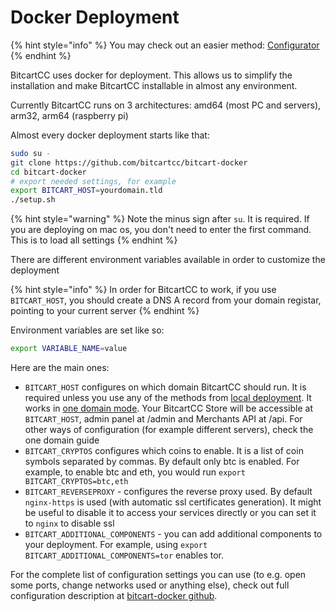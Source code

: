 # Docker Deployment

{% hint style="info" %}
You may check out an easier method: [Configurator](configurator.md)
{% endhint %}

BitcartCC uses docker for deployment. This allows us to simplify the installation and make BitcartCC installable in almost any environment.

Currently BitcartCC runs on 3 architectures: amd64 (most PC and servers), arm32, arm64 (raspberry pi)

Almost every docker deployment starts like that:

```bash
sudo su -
git clone https://github.com/bitcartcc/bitcart-docker
cd bitcart-docker
# export needed settings, for example
export BITCART_HOST=yourdomain.tld
./setup.sh
```

{% hint style="warning" %}
Note the minus sign after `su`. It is required. If you are deploying on mac os, you don't need to enter the first command. This is to load all settings
{% endhint %}

There are different environment variables available in order to customize the deployment

{% hint style="info" %}
In order for BitcartCC to work, if you use `BITCART_HOST`, you should create a DNS A record from your domain registar, pointing to your current server
{% endhint %}

Environment variables are set like so:

```bash
export VARIABLE_NAME=value
```

Here are the main ones:

* `BITCART_HOST` configures on which domain BitcartCC should run. It is required unless you use any of the methods from [local deployment](local.md). It works in [one domain mode](../guides/one-domain-mode.md). Your BitcartCC Store will be accessible at `BITCART_HOST`, admin panel at /admin and Merchants API at /api. For other ways of configuration (for example different servers), check the one domain guide
* `BITCART_CRYPTOS` configures which coins to enable. It is a list of coin symbols separated by commas. By default only btc is enabled. For example, to enable btc and eth, you would run `export BITCART_CRYPTOS=btc,eth`
* `BITCART_REVERSEPROXY` - configures the reverse proxy used. By default `nginx-https` is used (with automatic ssl certificates generation). It might be useful to disable it to access your services directly or you can set it to `nginx` to disable ssl
* `BITCART_ADDITIONAL_COMPONENTS` - you can add additional components to your deployment. For example, using `export BITCART_ADDITIONAL_COMPONENTS=tor` enables tor.

For the complete list of configuration settings you can use (to e.g. open some ports, change networks used or anything else), check out full configuration description at [bitcart-docker github](https://github.com/bitcartcc/bitcart-docker/blob/master/README.md#configuration).
